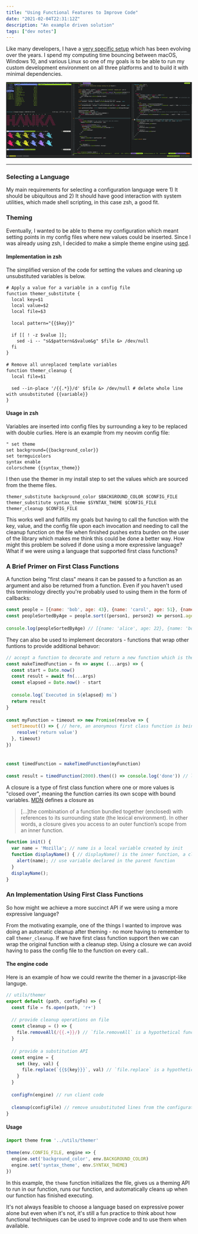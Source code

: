 ```yaml
---
title: "Using Functional Features to Improve Code"
date: "2021-02-04T22:31:12Z"
description: "An example driven solution"
tags: ["dev notes"]
---
```

Like many developers, I have a [very specific setup](https://github.com/konapun/dotfiles) which has been evolving over the years. I spend my computing time bouncing between macOS,
Windows 10, and various Linux so one of my goals is to be able to run my custom development environment on all three platforms and to build it with minimal dependencies.

<img src="./monokai-theme.png" alt="monokai"/>
<hr/>

### Selecting a Language
My main requirements for selecting a configuration language were 1) It should be ubiquitous and 2) It should have good interaction with system utilities, which made shell scripting,
in this case zsh, a good fit.

### Theming
Eventually, I wanted to be able to theme my configuration which meant setting points in my config files where new values could be inserted. Since I was already using zsh, I decided
to make a simple theme engine using [sed](https://www.gnu.org/software/sed/manual/sed.html).

#### Implementation in zsh
The simplified version of the code for setting the values and cleaning up unsubstituted variables is below.

```shell
# Apply a value for a variable in a config file
function themer_substitute {
  local key=$1
  local value=$2
  local file=$3

  local pattern="{{$key}}"

  if [[ ! -z $value ]];
    sed -i -- "s&$pattern&$value&g" $file &> /dev/null
  fi
}

# Remove all unreplaced template variables
function themer_cleanup {
  local file=$1

  sed --in-place '/{{.*}}/d' $file &> /dev/null # delete whole line with unsubstituted {{variable}}
}
```

#### Usage in zsh
Variables are inserted into config files by surrounding a key to be replaced with double curlies.
Here is an example from my neovim config file:
```vim
" set theme
set background={{background_color}}
set termguicolors
syntax enable
colorscheme {{syntax_theme}}
```

I then use the themer in my install step to set the values which are sourced from the theme files.
```shell
themer_substitute background_color $BACKGROUND_COLOR $CONFIG_FILE
themer_substitute syntax_theme $SYNTAX_THEME $CONFIG_FILE
themer_cleanup $CONFIG_FILE
```

This works well and fulfills my goals but having to call the function with the key, value, and the config file upon each invocation and needing to call the cleanup function on the
file when finished pushes extra burden on the user of the library which makes me think this could be done a better way. How might this problem be solved if done using a more
expressive language? What if we were using a language that supported first class functions?

### A Brief Primer on First Class Functions
A function being "first class" means it can be passed to a function as an argument and also be returned from a function. Even if you haven't used this terminology directly you're
probably used to using them in the form of callbacks:

```js
const people = [{name: 'bob', age: 43}, {name: 'carol', age: 51}, {name: 'alice', age: 22}]
const peopleSortedByAge = people.sort((person1, person2) => person1.age < person2.age)

console.log(peopleSortedByAge) // [{name: 'alice', age: 22}, {name: 'bob', age: 43}, {name: 'carol', age: 51}]
```

They can also be used to implement decorators - functions that wrap other funtions to provide additional behavor:

```js
// accept a function to decorate and return a new function which is the original function with functionality for timing
const makeTimedFunction = fn => async (...args) => {
  const start = Date.now()
  const result = await fn(...args)
  const elapsed = Date.now() - start

  console.log(`Executed in ${elapsed} ms`)
  return result
}

const myFunction = timeout => new Promise(resolve => {
  setTimeout(() => { // here, an anonymous first class function is being used to represent a delayed computation
    resolve('return value')
  }, timeout)
})


const timedFunction = makeTimedFunction(myFunction)

const result = timedFunction(2000).then(() => console.log('done')) // logs "Executed in 2000 ms"
```

A closure is a type of first class function where one or more values is "closed over", meaning the function carries its own scope with bound variables. [MDN](https://developer.mozilla.org/en-US/docs/Web/JavaScript/Closures)
defines a closure as
> [...]the combination of a function bundled together (enclosed) with references to its surrounding state (the lexical environment).
> In other words, a closure gives you access to an outer function’s scope from an inner function.

```js
function init() {
  var name = 'Mozilla'; // name is a local variable created by init
  function displayName() { // displayName() is the inner function, a closure
    alert(name); // use variable declared in the parent function
  }
  displayName();
}
```

### An Implementation Using First Class Functions
So how might we achieve a more succinct API if we were using a more expressive language?

From the motivating example, one of the things I wanted to improve was doing an automatic cleanup after theming - no more having to remember to call `themer_cleanup`. If we have
first class function support then we can wrap the original function with a cleanup step. Using a closure we can avoid having to pass the config file to the function on every call..

#### The engine code
Here is an example of how we could rewrite the themer in a javascript-like languge.

```js
// utils/themer
export default (path, configFn) => {
  const file = fs.open(path, 'r+')

  // provide cleanup operations on file
  const cleanup = () => {
    file.removeAll(/{{.+}}/) // `file.removeAll` is a hypothetical function used for the sake of brevity
  }

  // provide a substitution API
  const engine = {
    set (key, val) {
      file.replace(`{{${key}}}`, val) // `file.replace` is a hypothetical function used here to illustrate the use of a closure to simplify the client API
    }
  }

  configFn(engine) // run client code

  cleanup(configFile) // remove unsubstituted lines from the configuration
}
```

#### Usage
```js
import theme from '../utils/themer'

theme(env.CONFIG_FILE, engine => {
  engine.set('background_color', env.BACKGROUND_COLOR)
  engine.set('syntax_theme', env.SYNTAX_THEME)
})
```
In this example, the `theme` function initializes the file, gives us a theming API to run in our function, runs our function, and automatically cleans up when our function has
finished executing.

It's not always feasible to choose a language based on expressive power alone but even when it's not, it's still a fun practice to think about how functional techniques can be
used to improve code and to use them when available.

